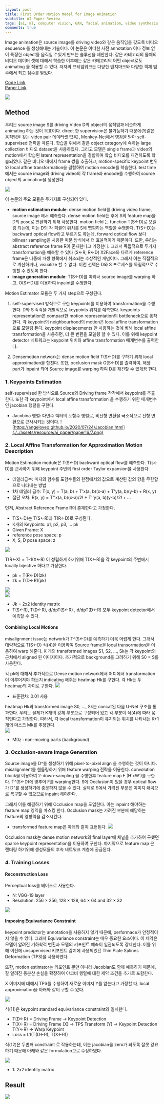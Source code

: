 ```yaml
---
layout: post   
title: First Order Motion Model for Image Animation   
subtitle: AI Paper Review       
tags: [ai, ml, computer vision, GAN, facial animation, video synthesis, video generation, face generation, lip sync]      
comments: true  
---  
```


Image animation은 source image를 driving video와 같은 움직임을 갖도록 비디오 sequence 를 생성해내는 기술이다.
이 논문은 어떠한 사전 annotation 이나 정보 없이 특정한 object를 움직일 수있게 만드는 솔루션을 제안한다.
같은 카테고리의 물체의 비디오 데이터 셋에 대해서 학습한 이후에는 같은 카테고리의 어떤 object로도 animating 을 적용할 수 있다.
저자의 프레임워크는 다양한 벤치마크와 다양한 객체 범주에서 최고 점수를 받았다. 


[Code Link](https://github.com/AliaksandrSiarohin/first-order-model)   
[Paper Link](https://proceedings.neurips.cc/paper/2019/file/31c0b36aef265d9221af80872ceb62f9-Paper.pdf)    

![](./../assets/resource/ai_paper/paper16/1.png)  


## Method

우리는 source image S를 driving Video D의 object의 움직임과 비슷하게 animating 하는 것이 목표이다.
direct 한 supervision은 불가능하기 때문에(똑같은 움직임을 갖는 video pair 데이터셋 없음), Monkey-Net에서 영감을 받아 self-supervised 전략을 따른다.
학습을 위해서 같은 object category에 속하는 large collection 비디오 dataset을 사용하였다.
그리고 모델은 single frame과 video의 motion에서 학습된 latent representation을 결합하여 학습 비디오를 재건하도록 학습되었다.
같은 비디오 내에서 frame 쌍을 추출하고, motion-specific keypoint 변위와 local affine transformation을 결합하여 motion enocde를 학습한다.
test time 에서는 source image와 driving video의 각 frame과 encode를 수행하여 source object의 animation을 생성한다.

![](./../assets/resource/ai_paper/paper16/2.png)

이 논문의 주요 모듈은 두가지로 구성되어 있다.
* **motion estimation module**: dense motion field를 driving video frame, source image 에서 예측한다. 
  dense motion field는 후에 S의 feature map을 D의 pose로 변환하기 위해 사용한다.
  motion field 는 function T(S<-D)로 모델링 되는데, 이는 D의 각 픽셀의 위치를 S에 맵핑하는 역할을 수행한다. 
  T(S<-D)는 backward optical flow라고 부르기도 하는데, forward optical flow 보다 bilinear sampling을 사용한 미분 방식에서 더 효율적이기 때문이다.
  또한, 우리는 abstract reference frame R이 존재한다고 가정한다.
  그래서 독립적으로 두가지 transformation을 예측할 수 있다 (S<-R, R<-D)
  X2Face와 다르게  reference frame은 나중에 파생 항목에서 취소되는 추상적인 개념이다. 
  그래서 이는 직접적으로 계산하거나, visualize 할 수 없다. 
  이런 선택은 D와 S 프로세스를 독립적으로 수행할 수 있도록 한다.
* **image generation module**: T(S<-D)를 따라서 source image를 warping 하고, O(S<-D)를 이용하여 inpaint를 수행한다. 

Motion Estimator 모듈은 두 가지 step으로 구성된다.
1. self-supervised 방식으로 구한 keypoints를 이용하여 transformation을 수행한다.
D와 S 각각을 개별적으로 keypoints 위치를 예측한다. 
   keypoints representation은 compact한 motion representation의 bottleneck으로 동작한다.
   각 keypoint의 neighbourhood의 motion은 local affine transformation으로 모델링 된다.
   keypoint displacements 만 사용하는 것에 비해 local affine transformation을 사용하면, 더 큰 변환을 모델링 할 수 있다.
   이를 위해 keypoint detector 네트워크는 keypoint 위치와 affine transformation 매개변수를 출력한다.
   
2. Densemotion network는 dense motion field T(S<-D)를 구하기 위해 local approximation을 합친다. 또한, occlusion mask O(S<-D)를 출력하여, 
   해당 part가 inpaint 되어 Source image를 warping 하여 D를 재건할 수 있게끔 한다.

### 1. Keypoints Estimation
self-supervised 한 방식으로 Source와 Driving frame 각각에서 keypoint를 추출한다.
또한 각 keypoint에서 local affine transformation 을 수행하기 위한 매개변수인 jacobian 행렬을 구한다. 
* Jacobina 행렬: 다변수 벡터의 도함수 행렬로, 비선형 변환을 국소적으로 선형 변환으로 근사시키는 것이다. 
![https://angeloyeo.github.io/2020/07/24/Jacobian.html](./../assets/resource/ai_paper/paper16/7.png)
  
### 2. Local Affine Transformation for Approximation Motion Description
Motion Estimation module은 T(S<-D) backward optical flow를 예측한다.
T(s<-D)를 근사하기 위해 keypoint 주변의 first order Taylor expansion을 사용한다.
* 테일러급수: 미지의 함수를 도함수들의 한점에서의 값으로 계산된 값의 항을 무한합으로 나타내는 방법 
* 1차 테일러 급수: T(x, y) = T(a, b) + T'x(a, b)(x-a) + T'y(a, b)(y-b) + R(x, y)
* 절단 오차: R(x, y) = T''x(a, b)(x-a)/2! + T''y(a, b)(y-b)/2! + ...

먼저, Abstract Reference Frame R이 존재한다고 가정한다. 
* T(S<-D)는 T(S<-R)과 T(R<-D)로 구성된다.
* K개의 Keypoints: p1, p2, p3, ... pk
* Given Frame: X
* reference pose space: p
* X, S, D pose space: z

![](./../assets/resource/ai_paper/paper16/5.png)  

T(R<-X) = T-1(X<-R) 이 성립하게 하기위해 T(X<-R)을 각 keypoint의 주변에서 locally bijective 하다고 가정한다.  
* pk = T(R<-D)(zk)  
* zk = T(D<-R)(pk)  

![](./../assets/resource/ai_paper/paper16/6.png)  
![](./../assets/resource/ai_paper/paper16/8.png)  

* Jk = 2x2 identity matrix 
* T(S<-R), T(D<-R), d/dpT(S<-R) , d/dpT(D<-R) 모두 keypoint detector에서 예측할 수 있다. 

#### Combining Local Motions
misalignment issue는 network가 T^(S<-D)를 예측하기 더욱 어렵게 한다. 
그래서 대략적으로 T(S<-D) 식(4)을 이용하여 Source frame을 local transormation을 이용하여 warp 해준다.
K 개의 transformed images S1, S2, ..., Sk는 각 keypoint의 근처에서 aligned 된 이미지이다.
추가적으로 background를 고려하기 위해 S0 = S를 사용한다.

각 pk에 대해서 추가적으로 Dense motion network에서 어디에서 transformation이 이루어져야 하는지 indicating 해주는 heatmap Hk를 구한다.
각 Hk는 두 heatmap의 차이로 구한다.
![](./../assets/resource/ai_paper/paper16/9.png)  
* 표준편차: 0.01 사용

heatmap Hk와 transformed image S0, ..., Sk는 concat된 다음 U-Net 구조를 통과한다.
우리는 물체가 K개의 강체 부분으로 구성되어 있고 각 부분이 식(4)에 따라 움직인다고 가정한다.
따라서, 각 local transformation이 유지되는 위치를 나타내는 K+1 개의 마스크 Mk를 추정한다.  
![](./../assets/resource/ai_paper/paper16/10.png)   
* M0z : non-moving parts (background) 

### 3. Occlusion-aware Image Generation
Source image를 D^를 생성하기 위해 pixel-to-pixel align 을 수행하는 것이 아니다.
misalignment를 핸들링하기 위해 feature warping 전략을 이용한다.
convolution block을 이용하여 2-down-sampling 을 수행한후 feature map F (H'xW')를 구한다.
T^(S<-D)에 맞추어 F를 warping한다. S에 Occlusion이 있을 경우 optical flow가 D^를 생성하기에 충분하지 않을 수 있다.
실제로 S에서 가려진 부분은 이미지 왜곡으로 복구할 수 없으므로 inpaint 해야한다.

그래서 이를 해결하기 위해 Occlusion map을 도입한다. 
이는 inpaint 해야하는 feature map 영역을 마스킹 한다. Occlusion mask는 가려진 부분에 해당하는 feature의 영향력을 감소시킨다.
* transformed feature map은 아래와 같이 표현된다. 
![](./../assets/resource/ai_paper/paper16/11.png)   

Occlusion mask는 dense motion network의 final layer에 채널을 추가하여 구했던 sparse keypoint representation을 이용하여 구한다.
마지막으로 feature map 은 랜더링 하기위해 생성모듈의 후속 네트워크 계층에 공급된다. 

### 4. Training Losses

#### Reconstruction Loss
Perceptual loss를 베이스로 사용한다. 
* N: VGG-19 layer 
* Resolution: 256 × 256, 128 × 128, 64 × 64 and 32 × 32  

![](./../assets/resource/ai_paper/paper16/12.png)  

#### Imposing Equivariance Constraint
keypoint predictor는 annotation을 사용하지 않기 때문에, performace가 안정적이지 않을 수 있다.
그래서 Equivariance constraint는 매우 중요한 요소이다. 
이 제약은 모델이 알려진 기하학적 변환과 모델의 키포인트 예측이 일관되도록 강제한다. 
이를 위해 이전에 unsupervised 키포인트 감지에 사용되었던 Thin Plate Splines Deformation (TPS)을 사용하였다.

또한, motion estimator는 키포인트 뿐만 아니라 Jacobian도 함께 예측하기 때문에, 잘 알려진 등분산 손실을 확장하여 야코비 행렬에 대한 제약 조건을 추가로 포함한다.

X 이미지에 대해서 TPS를 수행하여 새로운 이미지 Y를 얻는다고 가정할 때, local approximation을 아래와 같이 구할 수 있다.

![](./../assets/resource/ai_paper/paper16/13.png)

식(11)은 keypoint standard equivariance constraint와 일치한다.
* T(D<-R) = Driving Frame -> Keypoint Detection 
* T(X<-R) = Driving Frame (X) -> TPS Transform (Y) -> Keypoint Detection T(Y<-R) -> Warp Keypoint 
* Loss = L1(T(D<-R), T(X<-R))

식(12)은 두번째 constraint 로 작용하는데, 이는 jacobian을 zero가 되도록 잘못 강요하기 때문에 아래와 같은 formulation으로 수정하였다.

![](./../assets/resource/ai_paper/paper16/14.png)  
* 1: 2x2 identity matrix

## Result

![](./../assets/resource/ai_paper/paper16/15.gif)

